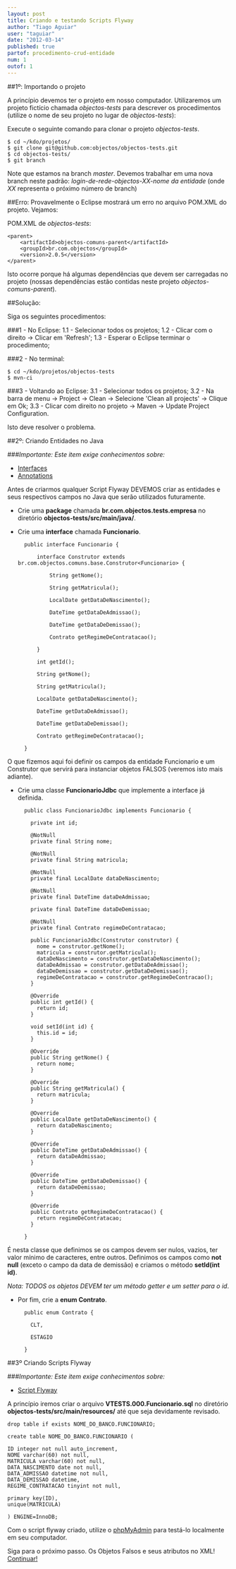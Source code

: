 ```yaml
---
layout: post
title: Criando e testando Scripts Flyway
author: "Tiago Aguiar"
user: "taguiar"
date: "2012-03-14"
published: true
partof: procedimento-crud-entidade
num: 1
outof: 1 
---
```


##1º: Importando o projeto

A princípio devemos ter o projeto em nosso computador. Utilizaremos um projeto fictício chamada _objectos-tests_ para
descrever os procedimentos (utilize o nome de seu projeto no lugar de _objectos-tests_):

Execute o seguinte comando para clonar o projeto _objectos-tests_.

	$ cd ~/kdo/projetos/
	$ git clone git@github.com:objectos/objectos-tests.git
	$ cd objectos-tests/
	$ git branch
	
Note que estamos na branch _master_. Devemos trabalhar em uma nova branch neste padrão: 
_login-de-rede-objectos-XX-nome da entidade_ (onde _XX_ representa o próximo número de branch)

##Erro:
Provavelmente o Eclipse mostrará um erro no arquivo POM.XML do projeto.
Vejamos:

POM.XML de _objectos-tests_:

	<parent>
		<artifactId>objectos-comuns-parent</artifactId>
		<groupId>br.com.objectos</groupId>
		<version>2.0.5</version>
	</parent>

Isto ocorre porque há algumas dependências que devem ser carregadas no projeto (nossas dependências
estão contidas neste projeto _objectos-comuns-parent_).

##Solução:

Siga os seguintes procedimentos:

###1 - No Eclipse:
	1.1 - Selecionar todos os projetos;
	1.2 - Clicar com o direito -> Clicar em 'Refresh';
	1.3 - Esperar o Eclipse terminar o procedimento;
	
###2 - No terminal:
	
	$ cd ~/kdo/projetos/objectos-tests
	$ mvn-ci
	
###3 - Voltando ao Eclipse:
	3.1 - Selecionar todos os projetos;
 	3.2 - Na barra de menu -> Project -> Clean -> Selecione 'Clean all projects' -> Clique em Ok;
	3.3 - Clicar com direito no projeto -> Maven -> Update Project Configuration. 
	
Isto deve resolver o problema.

##2º: Criando Entidades no Java

###_Importante: Este item exige conhecimentos sobre:_
 - [Interfaces](http://en.wikipedia.org/wiki/Interface_%28Java%29)
 - [Annotations](http://docs.oracle.com/javase/1.5.0/docs/guide/language/annotations.html)

Antes de criarmos qualquer Script Flyway DEVEMOS criar as entidades e seus respectivos campos no
Java que serão utilizados futuramente.

- Crie uma __package__ chamada __br.com.objectos.tests.empresa__ no diretório __objectos-tests/src/main/java/__.
- Crie uma __interface__ chamada __Funcionario__.


		public interface Funcionario {
			
			interface Construtor extends br.com.objectos.comuns.base.Construtor<Funcionario> {
			
			    String getNome();
				    
			    String getMatricula();
				
			    LocalDate getDataDeNascimento();
				
			    DateTime getDataDeAdmissao();
				    
			    DateTime getDataDeDemissao();
				    
			    Contrato getRegimeDeContratacao();
				
			}
			
			int getId();
				
			String getNome();
				    
			String getMatricula();
				
			LocalDate getDataDeNascimento();
				
			DateTime getDataDeAdmissao();
				    
			DateTime getDataDeDemissao();
				    
			Contrato getRegimeDeContratacao();
				
		}
		
O que fizemos aqui foi definir os campos da entidade Funcionario e um Construtor que 
servirá para instanciar objetos FALSOS (veremos isto mais adiante).

- Crie uma classe __FuncionarioJdbc__ que implemente a interface já definida.


		public class FuncionarioJdbc implements Funcionario {
		
		  private int id;
		
		  @NotNull	 			
		  private final String nome;
		
		  @NotNull			
		  private final String matricula;
		
		  @NotNull
		  private final LocalDate dataDeNascimento;
		  
		  @NotNull
		  private final DateTime dataDeAdmissao;
		  
		  private final DateTime dataDeDemissao;
		  
		  @NotNull
		  private final Contrato regimeDeContratacao;
		
		  public FuncionarioJdbc(Construtor construtor) {
		    nome = construtor.getNome();
		    matricula = construtor.getMatricula();
		    dataDeNascimento = construtor.getDataDeNascimento();
		    dataDeAdmissao = construtor.getDataDeAdmissao();
		    dataDeDemissao = construtor.getDataDeDemissao();
		    regimeDeContratacao = construtor.getRegimeDeContracao();
		  }
		
		  @Override
		  public int getId() {
		    return id;
		  }
		
		  void setId(int id) {
		    this.id = id;
		  }
		
		  @Override
		  public String getNome() {
		    return nome;
		  }
		
		  @Override
		  public String getMatricula() {
		    return matricula;
		  }
		
		  @Override
		  public LocalDate getDataDeNascimento() {
		    return dataDeNascimento;
		  }
		  
		  @Override
		  public DateTime getDataDeAdmissao() {
		    return dataDeAdmissao;
		  }  
		
		  @Override
		  public DateTime getDataDeDemissao() {
		    return dataDeDemissao;
		  }  
		
		  @Override
		  public Contrato getRegimeDeContratacao() {
		    return regimeDeContratacao;
		  }
		
		}

É nesta classe que definimos se os campos devem ser nulos, vazios, ter valor mínimo de caracteres,
entre outros. Definimos os campos como __not null__ (exceto o campo da data de demissão) e criamos
o método __setId(int id)__.
 
_Nota: TODOS os objetos DEVEM ter um método getter e um setter para o id_.

- Por fim, crie a __enum Contrato__.

		public enum Contrato {
		
		  CLT,
		  
		  ESTAGIO
		
		}

##3º Criando Scripts Flyway

###_Importante: Este item exige conhecimentos sobre:_
- [Script Flyway](http://dojo.objectos.com.br/procedimento/crud-entidade/99-bd-scripts-flyway.html)

A princípio iremos criar o arquivo __VTESTS.000.Funcionario.sql__ no diretório __objectos-tests/src/main/resources/__ até
que seja devidamente revisado.

	drop table if exists NOME_DO_BANCO.FUNCIONARIO;
		
	create table NOME_DO_BANCO.FUNCIONARIO (
		
	ID integer not null auto_increment,
	NOME varchar(60) not null,
	MATRICULA varchar(60) not null,
	DATA_NASCIMENTO date not null,
	DATA_ADMISSAO datetime not null,
	DATA_DEMISSAO datetime,
	REGIME_CONTRATACAO tinyint not null,
		
	primary key(ID),
	unique(MATRICULA)
		
	) ENGINE=InnoDB;

Com o script flyway criado, utilize o [phpMyAdmin](http://www.phpmyadmin.net/home_page/index.php) para testá-lo 
localmente em seu computador. 

Siga para o próximo passo. Os Objetos Falsos e seus atributos no XML! <a href="{{ site.baseurl }}/procedimento/crud-entidade/02-criando-objetos-falsos.html" class="btn btn-success">Continuar!</a>